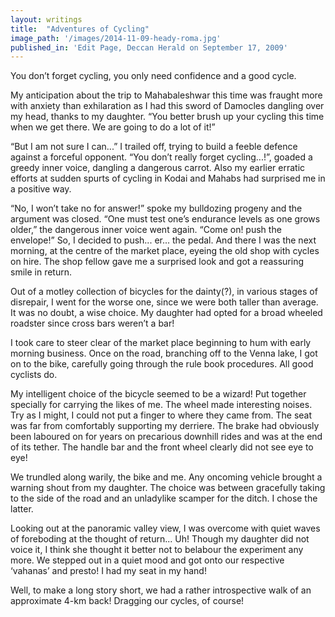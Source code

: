 ```yaml
---
layout: writings
title:  "Adventures of Cycling"
image_path: '/images/2014-11-09-heady-roma.jpg'
published_in: 'Edit Page, Deccan Herald on September 17, 2009'
---
```


You don’t forget cycling, you only need confidence and a good cycle.

My anticipation about the trip to Mahabaleshwar this time was fraught more with anxiety than exhilaration as I had this sword of Damocles dangling over my head, thanks to my daughter. “You better brush up your cycling this time when we get there. We are going to do a lot of it!” <!--more-->

“But I am not sure I can...” I trailed off, trying to build a feeble defence against a forceful opponent. “You don’t really forget cycling...!”, goaded a greedy inner voice, dangling a dangerous carrot. Also my earlier erratic efforts at sudden spurts of cycling in Kodai and Mahabs had surprised me in a positive way.

“No, I won’t take no for answer!” spoke my bulldozing progeny and the argument was closed. “One must test one’s endurance levels as one grows older,” the dangerous inner voice went again. “Come on! push the envelope!” So, I decided to push... er... the pedal.
And there I was the next morning, at the centre of the market place, eyeing the old shop with cycles on hire. The shop fellow gave me a surprised look and got a reassuring smile in return.

Out of a motley collection of bicycles for the dainty(?), in various stages of disrepair, I went for the worse one, since we were both taller than average. It was no doubt, a wise choice. My daughter had opted for a broad wheeled roadster since cross bars weren’t a bar!

I took care to steer clear of the market place beginning to hum with early morning business. Once on the road, branching off to the Venna lake, I got on to the bike, carefully going through the rule book procedures. All good cyclists do.

My intelligent choice of the bicycle seemed to be a wizard! Put together specially for carrying the likes of me. The wheel made interesting noises. Try as I might, I could not put a finger to where they came from. The seat was far from comfortably supporting my derriere. The brake had obviously been laboured on for years on precarious downhill rides and was at the end of its tether. The handle bar and the front wheel clearly did not see eye to eye!

We trundled along warily, the bike and me. Any oncoming vehicle brought a warning shout from my daughter. The choice was between gracefully taking to the side of the road and an unladylike scamper for the ditch. I chose the latter.

Looking out at the panoramic valley view, I was overcome with quiet waves of foreboding at the thought of return... Uh! Though my daughter did not voice it, I think she thought it better not to belabour the experiment any more. We stepped out in a quiet mood and got onto our respective ‘vahanas’ and presto! I had my seat in my hand!

Well, to make a long story short, we had a rather introspective walk of an approximate 4-km back! Dragging our cycles, of course!

